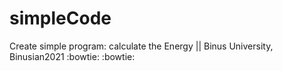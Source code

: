 # simpleCode
Create simple program: calculate the Energy || Binus University, Binusian2021
:bowtie:
:bowtie: